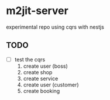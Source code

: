 # m2jit-server

experimental repo using cqrs with nestjs

## TODO
- [ ] test the cqrs
  1. create user (boss)
  2. create shop
  3. create service
  4. create user (customer)
  5. create booking

